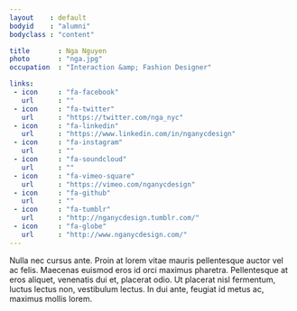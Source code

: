```yaml
---
layout    : default
bodyid    : "alumni"
bodyclass : "content"

title       : Nga Nguyen
photo       : "nga.jpg"
occupation  : "Interaction &amp; Fashion Designer"

links:
 - icon     : "fa-facebook"
   url      : ""
 - icon     : "fa-twitter"
   url      : "https://twitter.com/nga_nyc"
 - icon     : "fa-linkedin"
   url      : "https://www.linkedin.com/in/nganycdesign"
 - icon     : "fa-instagram"
   url      : ""
 - icon     : "fa-soundcloud"
   url      : ""
 - icon     : "fa-vimeo-square"
   url      : "https://vimeo.com/nganycdesign"
 - icon     : "fa-github"
   url      : ""
 - icon     : "fa-tumblr"
   url      : "http://nganycdesign.tumblr.com/"
 - icon     : "fa-globe"
   url      : "http://www.nganycdesign.com/"
---
```


Nulla nec cursus ante. Proin at lorem vitae mauris pellentesque auctor vel ac felis. Maecenas euismod eros id orci maximus pharetra. Pellentesque at eros aliquet, venenatis dui et, placerat odio. Ut placerat nisl fermentum, luctus lectus non, vestibulum lectus. In dui ante, feugiat id metus ac, maximus mollis lorem.